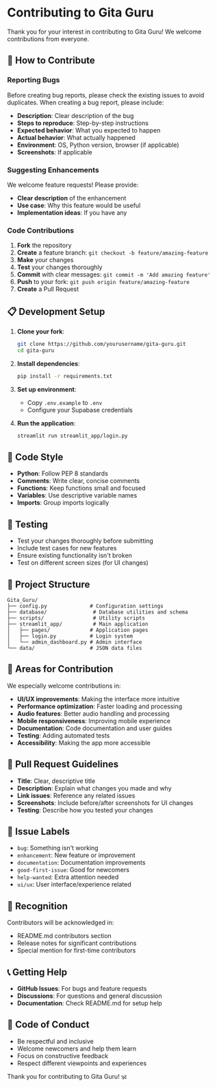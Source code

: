 
# Contributing to Gita Guru

Thank you for your interest in contributing to Gita Guru! We welcome contributions from everyone.

## 🤝 How to Contribute

### Reporting Bugs

Before creating bug reports, please check the existing issues to avoid duplicates. When creating a bug report, please include:

- **Description**: Clear description of the bug
- **Steps to reproduce**: Step-by-step instructions
- **Expected behavior**: What you expected to happen
- **Actual behavior**: What actually happened
- **Environment**: OS, Python version, browser (if applicable)
- **Screenshots**: If applicable

### Suggesting Enhancements

We welcome feature requests! Please provide:

- **Clear description** of the enhancement
- **Use case**: Why this feature would be useful
- **Implementation ideas**: If you have any

### Code Contributions

1. **Fork** the repository
2. **Create** a feature branch: `git checkout -b feature/amazing-feature`
3. **Make** your changes
4. **Test** your changes thoroughly
5. **Commit** with clear messages: `git commit -m 'Add amazing feature'`
6. **Push** to your fork: `git push origin feature/amazing-feature`
7. **Create** a Pull Request

## 📋 Development Setup

1. **Clone your fork**:
   ```bash
   git clone https://github.com/yourusername/gita-guru.git
   cd gita-guru
   ```

2. **Install dependencies**:
   ```bash
   pip install -r requirements.txt
   ```

3. **Set up environment**:
   - Copy `.env.example` to `.env`
   - Configure your Supabase credentials

4. **Run the application**:
   ```bash
   streamlit run streamlit_app/login.py
   ```

## 🔧 Code Style

- **Python**: Follow PEP 8 standards
- **Comments**: Write clear, concise comments
- **Functions**: Keep functions small and focused
- **Variables**: Use descriptive variable names
- **Imports**: Group imports logically

## 🧪 Testing

- Test your changes thoroughly before submitting
- Include test cases for new features
- Ensure existing functionality isn't broken
- Test on different screen sizes (for UI changes)

## 📁 Project Structure

```
Gita_Guru/
├── config.py              # Configuration settings
├── database/               # Database utilities and schema
├── scripts/                # Utility scripts
├── streamlit_app/          # Main application
│   ├── pages/             # Application pages
│   ├── login.py           # Login system
│   └── admin_dashboard.py # Admin interface
└── data/                  # JSON data files
```

## 🎯 Areas for Contribution

We especially welcome contributions in:

- **UI/UX improvements**: Making the interface more intuitive
- **Performance optimization**: Faster loading and processing
- **Audio features**: Better audio handling and processing
- **Mobile responsiveness**: Improving mobile experience
- **Documentation**: Code documentation and user guides
- **Testing**: Adding automated tests
- **Accessibility**: Making the app more accessible

## 📝 Pull Request Guidelines

- **Title**: Clear, descriptive title
- **Description**: Explain what changes you made and why
- **Link issues**: Reference any related issues
- **Screenshots**: Include before/after screenshots for UI changes
- **Testing**: Describe how you tested your changes

## 🐛 Issue Labels

- `bug`: Something isn't working
- `enhancement`: New feature or improvement
- `documentation`: Documentation improvements
- `good-first-issue`: Good for newcomers
- `help-wanted`: Extra attention needed
- `ui/ux`: User interface/experience related

## 🌟 Recognition

Contributors will be acknowledged in:
- README.md contributors section
- Release notes for significant contributions
- Special mention for first-time contributors

## 📞 Getting Help

- **GitHub Issues**: For bugs and feature requests
- **Discussions**: For questions and general discussion
- **Documentation**: Check README.md for setup help

## 📜 Code of Conduct

- Be respectful and inclusive
- Welcome newcomers and help them learn
- Focus on constructive feedback
- Respect different viewpoints and experiences

Thank you for contributing to Gita Guru! 🕉️
